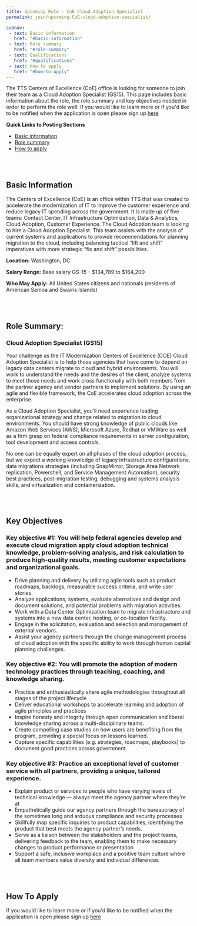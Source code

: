 ```yaml
---
title: Upcoming Role - CoE Cloud Adoption Specialist
permalink: join/upcoming-CoE-cloud-adoption-specialist/

subnav:
 - text: Basic information
   href: "#basic-information"
 - text: Role summary
   href: "#role-summary"
 - text: Qualifications
   href: "#qualifications"
 - text: How to apply
   href: "#how-to-apply"
---
```


The TTS Centers of Excellence (CoE) office is looking for someone to join their team as a Cloud Adoption Specialist (GS15). This page includes basic information about the role, the role summary and key objectives needed in order to perform the role well.
If you would like to learn more or if you'd like to be notified when the application is open please sign up [here](https://docs.google.com/forms/d/e/1FAIpQLSf-HCWKQp_3TKJs0ss-3IqzbI0HY16rH5LnV8CRpIBykeH07g/viewform?usp=sf_link)

**Quick Links to Posting Sections**
- [Basic information]({{site.baseurl}}/join/upcoming-CoE-cloud-adoption-specialist/#basic-information)
- [Role summary]({{site.baseurl}}/join/upcoming-CoE-cloud-adoption-specialist/#role-summary)
- [How to apply]({{site.baseurl}}/join/upcoming-CoE-cloud-adoption-specialist/#how-to-apply)


<div class="paragraph"><p><br>
<br></p></div>


## Basic Information

The Centers of Excellence (CoE) is an office within TTS that was created to accelerate the modernization of IT to improve
the customer experience and reduce legacy IT spending across the government. It is made up of five teams: Contact Center, IT
Infrastructure Optimization, Data & Analytics, Cloud Adoption, Customer Experience. The Cloud Adoption team is looking to
hire a Cloud Adoption Specialist.  This team assists with the analysis of current systems and applications to provide recommendations for planning migration to the cloud, including balancing tactical “lift and shift” imperatives with more strategic “fix and shift” possibilities.

**Location:**
Washington, DC

**Salary Range:**
Base salary GS-15 - $134,789 to $164,200

**Who May Apply:**
All United States citizens and nationals (residents of American Samoa and Swains Islands)

<div class="paragraph"><p><br>
<br></p></div>


## Role Summary:

### Cloud Adoption Specialist (GS15)

Your challenge as the IT Modernization Centers of Excellence (COE) Cloud Adoption Specialist is to help those agencies that have come to depend on legacy data centers migrate to cloud and hybrid environments. You will work to understand the needs and the desires of the client, analyze systems to meet those needs and work cross functionally with both members from the partner agency and vendor partners to implement solutions.  By using an agile and flexible framework, the CoE accelerates cloud adoption across the enterprise.

As a Cloud Adoption Specialist, you’ll need experience leading organizational strategy and change related to migration to cloud environments. You should have strong knowledge of public clouds like Amazon Web Services (AWS),  Microsoft Azure, Redhat or VMWare as well as a firm grasp on federal compliance requirements in server configuration, tool development and access controls.

No one can be equally expert on all phases of the cloud adoption process, but we expect a working knowledge of legacy infrastructure configurations, data migrations strategies (including SnapMirror, Storage Area Network replication, Powershell, and Service Management Automation), security best practices, post-migration testing, debugging and systems analysis skills, and virtualization and containerization.


<div class="paragraph"><p><br>
<br></p></div>

## Key Objectives

### Key objective #1: You will help federal agencies develop and execute cloud migration apply cloud adoption technical knowledge, problem-solving analysis, and risk calculation to produce high-quality results, meeting customer expectations and organizational goals.

- Drive planning and delivery by utilizing agile tools such as product roadmaps, backlogs, measurable success criteria, and write user stories.
- Analyze applications, systems, evaluate alternatives and design and document solutions, and potential problems with migration activities.
- Work with a Data Center Optimization team to migrate infrastructure and systems into a new data center, hosting, or co-location facility.
- Engage in the solicitation, evaluation and selection and management of external vendors.
- Assist your agency partners through the change management process of cloud adoption with the specific ability to work through human capital planning challenges.




### Key objective #2: You will promote the adoption of modern technology practices through teaching, coaching, and knowledge sharing.

- Practice and enthusiastically share agile methodologies throughout all stages of the project lifecycle
- Deliver educational workshops to accelerate learning and adoption of agile principles and practices
- Inspire honesty and integrity through open communication and liberal knowledge sharing across a multi-disciplinary teams.
- Create compelling case studies on how users are benefiting from the program, providing a special focus on lessons learned.
- Capture specific capabilities (e.g. strategies, roadmaps, playbooks) to document good practices across government.


### Key objective #3: Practice an exceptional level of customer service with all partners, providing a unique, tailored experience.

- Explain product or services to people who have varying levels of technical knowledge — always meet the agency partner where they’re at
- Empathetically guide our agency partners through the bureaucracy of the sometimes long and arduous compliance and security processes
- Skillfully map specific inquiries to product capabilities, identifying the product that best meets the agency partner’s needs.
- Serve as a liaison between the stakeholders and the project teams, delivering feedback to the team, enabling them to make necessary changes to product performance or presentation
- Support a safe, inclusive workplace and a positive team culture where all team members value diversity and individual differences


<div class="paragraph"><p><br>
<br></p></div>


## How To Apply

If you would like to learn more or if you'd like to be notified when the application is open please sign up [here](https://docs.google.com/forms/d/e/1FAIpQLSf-HCWKQp_3TKJs0ss-3IqzbI0HY16rH5LnV8CRpIBykeH07g/viewform?usp=sf_link)
